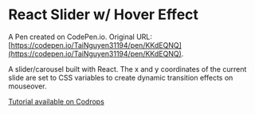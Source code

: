 # React Slider w/ Hover Effect

A Pen created on CodePen.io. Original URL: [https://codepen.io/TaiNguyen31194/pen/KKdEQNQ](https://codepen.io/TaiNguyen31194/pen/KKdEQNQ).

A slider/carousel built with React. The x and y coordinates of the current slide are set to CSS variables to create dynamic transition effects on mouseover.

<a href="https://tympanus.net/codrops/2019/08/20/react-slider-with-parallax-hover-effects/" target="_blank">Tutorial available on Codrops</a>
